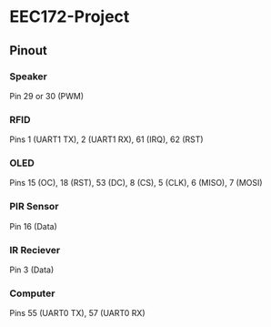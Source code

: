 # EEC172-Project

## Pinout

### Speaker
Pin 29 or 30 (PWM)

### RFID
Pins 1 (UART1 TX), 2 (UART1 RX), 61 (IRQ), 62 (RST)

### OLED
Pins 15 (OC), 18 (RST), 53 (DC), 8 (CS), 5 (CLK), 6 (MISO), 7 (MOSI)

### PIR Sensor
Pin 16 (Data)

### IR Reciever
Pin 3 (Data)

### Computer
Pins 55 (UART0 TX), 57 (UART0 RX)
